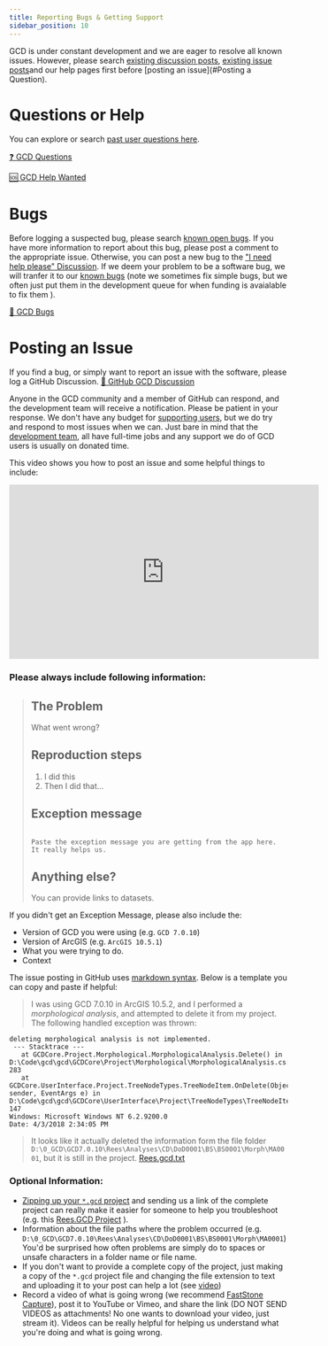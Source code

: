 ```yaml
---
title: Reporting Bugs & Getting Support
sidebar_position: 10
---
```


GCD is under constant development and we are eager to resolve all known issues.  However, please search [existing discussion posts](https://github.com/Riverscapes/gcd/issues),   [existing issue  posts](https://github.com/Riverscapes/gcd/issues)and our help pages first before [posting an issue](#Posting a Question).

# Questions or Help
You can explore or search [past user questions here](https://github.com/Riverscapes/gcd/discussions).


[❓ GCD Questions](https://github.com/Riverscapes/gcd/labels/question)

[🆘 GCD Help Wanted](https://github.com/Riverscapes/gcd/labels/help%20wanted)

# Bugs

Before logging a suspected bug, please search [known open bugs](https://github.com/Riverscapes/gcd/labels/bug). If you have more information to report about this bug, please post a comment to the appropriate issue. Otherwise, you can post a new bug to the ["I need help please" Discussion](https://github.com/Riverscapes/gcd/discussions/categories/i-need-help-please). If we deem your problem to be a software bug, we will tranfer it to our [known bugs](https://github.com/Riverscapes/gcd/labels/bug) (note we sometimes fix simple bugs, but we often just put them in the development queue for when funding is avaialable to fix them ).


[🐞 GCD Bugs](https://github.com/Riverscapes/gcd/labels/bug)

# Posting an Issue


If you find a bug, or simply want to report an issue with the software, please log a GitHub Discussion. [💬 GitHub GCD Discussion](https://github.com/Riverscapes/gcd/discussions/categories/i-need-help-please)

Anyone in the GCD community and a member of GitHub  can respond, and the development team will receive a notification. Please be patient in your response. We don't have any budget for [supporting users](/Download/future-feature-request), but we do try and respond to most issues when we can. Just bare in mind that the [development team](/who), all have full-time jobs and any support we do of GCD users is usually on donated time. 


This video shows you how to post an issue and some helpful things to include:

<div align="center">
  <iframe width="560" height="315" src="https://www.youtube.com/embed/EFAQgvZQY0s?rel=0" frameborder="0" allow="autoplay; encrypted-media" allowfullscreen></iframe>
</div>


### Please always include following information:

> ## The Problem
>
> What went wrong?
>
> ## Reproduction steps
> 
> 1. I did this
> 2. Then I did that...
> 
> ## Exception message
> 
> ```text
> 
> Paste the exception message you are getting from the app here. It really helps us. 
> 
> ```
> 
> ## Anything else?
> 
> You can provide links to datasets.

If you didn't get an Exception Message, please also include the:
- Version of GCD you were using (e.g. `GCD 7.0.10`)
- Version of ArcGIS  (e.g. `ArcGIS 10.5.1`)
- What you were trying to do.
- Context

The issue posting in GitHub uses [markdown syntax](https://guides.github.com/features/mastering-markdown/). Below is a template you can copy and paste if helpful:

> I was using GCD 7.0.10 in ArcGIS 10.5.2, and I performed a *morphological analysis*, and attempted to delete it from my project. The following handled exception was thrown:

```
deleting morphological analysis is not implemented.
 --- Stacktrace --- 
   at GCDCore.Project.Morphological.MorphologicalAnalysis.Delete() in D:\Code\gcd\gcd\GCDCore\Project\Morphological\MorphologicalAnalysis.cs:line 283
   at GCDCore.UserInterface.Project.TreeNodeTypes.TreeNodeItem.OnDelete(Object sender, EventArgs e) in D:\Code\gcd\gcd\GCDCore\UserInterface\Project\TreeNodeTypes\TreeNodeItem.cs:line 147
Windows: Microsoft Windows NT 6.2.9200.0
Date: 4/3/2018 2:34:05 PM
```

> It looks like it actually deleted the information form the file folder `D:\0_GCD\GCD7.0.10\Rees\Analyses\CD\DoD0001\BS\BS0001\Morph\MA0001`, but it is still in the project. 
[Rees.gcd.txt](https://github.com/Riverscapes/gcd/files/1873277/Rees.gcd.txt)

### Optional Information:
- [Zipping up your `*.gcd` project](/Concepts/projects) and sending us a link of the complete project can really make it easier for someone to help you troubleshoot (e.g. this [Rees.GCD Project](https://drive.google.com/file/d/1OOcZBeE3TFKOFaLKh2l-rBsdeOQNV2-H/view?usp=sharing) ). 
- Information about the file paths where the problem occurred (e.g. `D:\0_GCD\GCD7.0.10\Rees\Analyses\CD\DoD0001\BS\BS0001\Morph\MA0001`) You'd be surprised how often problems are simply do to spaces or unsafe characters in a folder name or file name. 
- If you don't want to provide a complete copy of the project, just making a copy of the `*.gcd` project file and changing the file extension to text and uploading it to your post can help a lot (see [video](https://www.youtube.com/watch?v=EFAQgvZQY0s&feature=youtu.be&t=5m14s))
- Record a video of what is going wrong (we recommend [FastStone Capture](http://etal.joewheaton.org/faststone-capture.html)), post it to YouTube or Vimeo, and share the link (DO NOT SEND VIDEOS as attachments! No one wants to download your video, just stream it). Videos can be really helpful for helping us understand what you're doing and what is going wrong.
